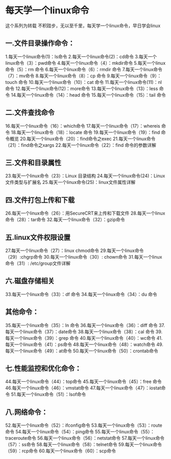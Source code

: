 # 每天学一个linux命令
这个系列为转载
不积跬步，无以至千里，每天学一个linux命令，早日学会linux

## 一.文件目录操作命令：
1.每天一个linux命令(1)：ls命令
2.每天一个linux命令(2)：cd命令
3.每天一个linux命令（3）：pwd命令
4.每天一个linux命令（4）：mkdir命令
5.每天一个linux命令（5）：rm 命令
6.每天一个linux命令（6）：rmdir 命令
7.每天一个linux命令（7）：mv命令
8.每天一个linux命令（8）：cp 命令
9.每天一个linux命令（9）：touch 命令
10.每天一个linux命令（10）：cat 命令
11.每天一个linux命令(11)：nl命令
12.每天一个linux命令(12)：more命令
13.每天一个linux命令（13）：less 命令
14.每天一个linux命令（14）：head 命令
15.每天一个linux命令（15）：tail 命令
## 二.文件查找命令
16.每天一个linux命令（16）：which命令
17.每天一个linux命令（17）：whereis 命令
18.每天一个linux命令（18）：locate 命令
19.每天一个linux命令（19）：find 命令概览
20.每天一个linux命令（20）：find命令之exec
21.每天一个linux命令（21）：find命令之xargs
22.每天一个linux命令（22）：find 命令的参数详解
## 三.文件和目录属性
23.每天一个linux命令（23）：Linux 目录结构
24.每天一个linux命令(24)：Linux文件类型与扩展名
25.每天一个linux命令(25)：linux文件属性详解
## 四.文件打包上传和下载
26.每天一个linux命令（26）：用SecureCRT来上传和下载文件
28.每天一个linux命令（28）：tar命令
32.每天一个linux命令（32）：gzip命令
## 五.linux文件权限设置
27.每天一个linux命令（27）：linux chmod命令
29.每天一个linux命令（29）:chgrp命令
30.每天一个linux命令（30）: chown命令
31.每天一个linux命令（31）: /etc/group文件详解
## 六.磁盘存储相关
33.每天一个linux命令（33）：df 命令
34.每天一个linux命令（34）：du 命令
## 其他命令：
35.每天一个linux命令（35）：ln 命令
36.每天一个linux命令（36）：diff 命令
37.每天一个linux命令（37）：date命令
38.每天一个linux命令（38）：cal 命令
39.每天一个linux命令（39）：grep 命令
40.每天一个linux命令（40）：wc命令
41.每天一个linux命令（41）：ps命令
48.每天一个linux命令（48）：watch命令
49.每天一个linux命令（49）：at命令
50.每天一个linux命令（50）：crontab命令
## 七.性能监控和优化命令：
44.每天一个linux命令（44）：top命令
45.每天一个linux命令（45）：free 命令
46.每天一个linux命令（46）：vmstat命令
47.每天一个linux命令（47）：iostat命令
51.每天一个linux命令（51）：lsof命令
## 八.网络命令：
52.每天一个linux命令（52）：ifconfig命令
53.每天一个linux命令（53）：route命令
54.每天一个linux命令（54）：ping命令
55.每天一个linux命令（55）：traceroute命令
56.每天一个linux命令（56）：netstat命令
57.每天一个linux命令（57）：ss命令
58.每天一个linux命令（58）：telnet命令
59.每天一个linux命令（59）：rcp命令
60.每天一个linux命令（60）：scp命令
